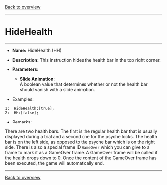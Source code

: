 [Back to overview](index.md)

---
# HideHealth
---
- **Name:** HideHealth (HH)
- **Description:** This instruction hides the health bar in the top right corner.
- **Parameters:**
  - **Slide Animation**:  
    A boolean value that determines whether or not the health bar should vanish with a slide animation.

- Examples:
```
1:  HideHealth:[true];
2:  HH:[false];
```

- Remarks:
>
There are two health bars. The first is the regular health bar that is usually displayed during a trial and a second one for the psyche locks. The health bar is on the left side, as opposed to the psyche bar which is on the right side. There is also a special frame ID `GameOver` which you can give to a frame to mark it as a GameOver frame. A GameOver frame will be called if the health drops down to 0. Once the content of the GameOver frame has been executed, the game will automatically end.

---
[Back to overview](index.md)